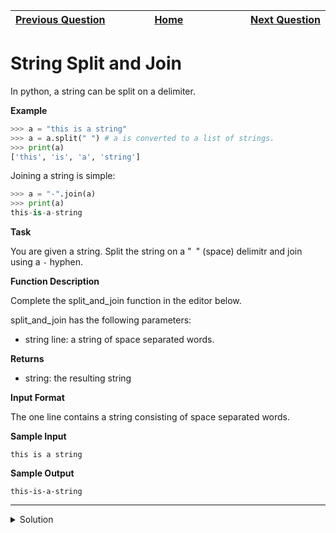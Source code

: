 | <img width=1000>[Previous Question](https://github.com/Kevin-Lago/python-hackerrank-solutions/tree/main/src/python/strings/swap_case)</img> | <img width=1000>[Home](https://github.com/Kevin-Lago/python-hackerrank-solutions)</img> | <img width=1000>[Next Question](https://github.com/Kevin-Lago/python-hackerrank-solutions/tree/main/src/python/strings/whats_your_name)</img> |
|:---|:---:|---:|

# String Split and Join

In python, a string can be split on a delimiter.

__Example__

```python
>>> a = "this is a string"
>>> a = a.split(" ") # a is converted to a list of strings.
>>> print(a)
['this', 'is', 'a', 'string']
```

Joining a string is simple:

```python
>>> a = "-".join(a)
>>> print(a)
this-is-a-string
```

__Task__

You are given a string. Split the string on a "``` ```" (space) delimitr and join using a ```-``` hyphen.

__Function Description__

Complete the split_and_join function in the editor below.

split_and_join has the following parameters:

- string line: a string of space separated words.

__Returns__

- string: the resulting string

__Input Format__

The one line contains a string consisting of space separated words.

__Sample Input__

```
this is a string
```

__Sample Output__

```
this-is-a-string
```

---

<details><summary>Solution</summary>
    
```python
def split_and_join(line):
    split_line = line.split(" ")
    return "-".join(split_line)


if __name__ == '__main__':
    line = input()
    result = split_and_join(line)
    print(result)
```
</details>
